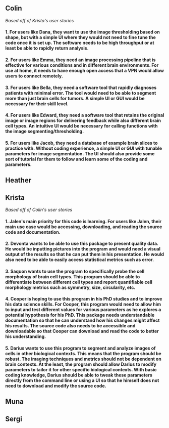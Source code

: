 ## Colin
_Based off of Krista's user stories_
#### 1. For users like Dana, they want to use the image thresholding based on shape, but with a simple UI where they would not need to fine tune the code once it is set up. The software needs to be high throughput or at least be able to rapidly return analysis.

#### 2. For users like Emma, they need an image processing pipeline that is effective for various conditions and in different brain environments. For use at home, it needs to have enough open access that a VPN would allow users to connect remotely.

#### 3. For users like Bella, they need a software tool that rapidly diagnoses patients with minimal error. The tool would need to be able to segment more than just brain cells for tumors. A simple UI or GUI would be necessary for their skill level.

#### 4. For users like Edward, they need a software tool that retains the original image or image regions for delivering feedback while also different brain cell types. An intuitive UI would be necessary for calling functions with the image segmenting/thresholding.

#### 5. For users like Jacob, they need a database of example brain slices to practice with. Without coding experience, a simple UI or GUI with tunable parameters for image segmentation. The UI should also provide some sort of tutorial for them to follow and learn some of the coding and parameters.

## Heather

## Krista
_Based off of Colin's user stories_
#### 1. Jalen's main priority for this code is learning. For users like Jalen, their main use case would be accessing, downloading, and reading the source code and documentation.

#### 2. Devonta wants to be able to use this package to present quality data. He would be inputting pictures into the program and would need a visual output of the results so that he can put them in his presentation. He would also need to be able to easily access statistical metrics such as error.

#### 3. Saquon wants to use the program to specifically probe the cell morphology of brain cell types. This program should be able to differentiate between different cell types and report quantifiable cell morphology metrics such as symmetry, size, circularity, etc.

#### 4. Cooper is hoping to use this program in his PhD studies and to improve his data science skills. For Cooper, this program would need to allow him to input and test different values for various parameters as he explores a potential hypothesis for his PhD. This package needs understandable documentation so that he can understand how his changes might affect his results. The source code also needs to be accessible and downloadable so that Cooper can download and read the code to better his understanding.

#### 5. Darius wants to use this program to segment and analyze images of cells in other biological contexts. This means that the program should be robust. The imaging techniques and metrics should not be dependent on brain contexts. At the least, the program should allow Darius to modify parameters to tailor it for other specific biological contexts. With basic coding knowledge, Darius should be able to tweak these parameters directly from the command line or using a UI so that he himself does not need to download and modify the source code.

## Muna

## Sergi
